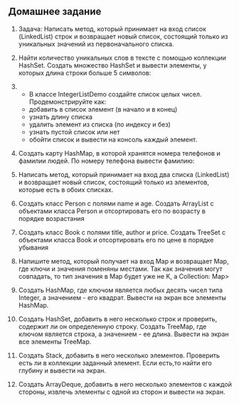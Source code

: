 ## Домашнее задание 

1. Задача: Написать метод, который принимает на вход список (LinkedList) строк и возвращает новый список, 
    состоящий только из уникальных значений из первоначального списка.

2. Найти количество уникальных слов в тексте с помощью коллекции HashSet. Создать множество HashSet 
   и вывести элементы, у которых длина строки больше 5 символов:

3. * В классе IntegerListDemo создайте список целых чисел.
    Продемонстрируйте как:
   - добавить в список элемент (в начало и в конец)
   - узнать длину списка
   - удалить элемент из списка (по индексу и без)
   - узнать пустой список или нет
   - обойти список и вывести на консоль каждый элемент.

4. Создать карту HashMap, в которой хранятся номера телефонов и фамилии людей. По номеру телефона вывести фамилию:

5. Написать метод, который принимает на вход два списка (LinkedList) и возвращает новый список, состоящий только из элементов, которые есть в обоих списках.

6.  Создать класс Person с полями name и age. Создать ArrayList с объектами класса Person и отсортировать его по возрасту в порядке возрастания

7. Создать класс Book с полями title, author и price. 
   Создать TreeSet с объектами класса Book и отсортировать его по цене в порядке убывания

8. Напишите метод, который получает на вход Map и возвращает Map, где ключи и значения поменяны местами. Так как значения могут совпадать, то тип значения в Map будет уже не K, а Collection: Map>

9. Создать HashMap, где ключом является любых десять чисел типа Integer, а значением - его квадрат. Вывести на экран все элементы HashMap.

10. Создать HashSet, добавить в него несколько строк и проверить, содержит ли он определенную строку.
    Создать TreeMap, где ключом является строка, а значением - ее длина. Вывести на экран все элементы TreeMap.

11. Создать Stack, добавить в него несколько элементов. Проверить есть ли в коллекции заданный элемент. Если есть,то найти его глубину и вывести на экран.

12. Создать ArrayDeque, добавить в него несколько элементов с каждой стороны, извлечь элементы с одной из сторон и вывести на экран.




